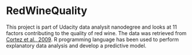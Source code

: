 # RedWineQuality
This project is part of Udacity data analysit nanodegree and looks at 11 factors contributing to the quality of red wine. The data was retrieved from [Cortez et al., 2009](https://www.sciencedirect.com/science/article/pii/S0167923609001377?via%3Dihub). R programming language has been used to perform explanatory data analysis and develop a predictive model.
